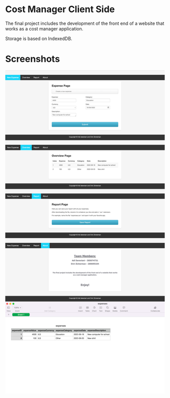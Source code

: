 Cost Manager Client Side
=====================

The final project includes the development of the front end of a website that works as a cost manager application.

Storage is based on IndexedDB.

Screenshots
=====================
![paint software](all.png)
